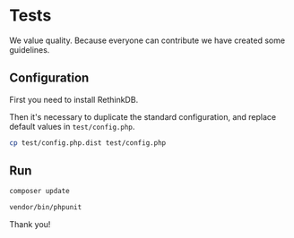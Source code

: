 # Tests

We value quality. Because everyone can contribute we have created some guidelines.

## Configuration

First you need to install RethinkDB.

Then it's necessary to duplicate the standard configuration, and replace default values in `test/config.php`.

```sh
cp test/config.php.dist test/config.php
```

## Run

```sh
composer update

vendor/bin/phpunit
```

Thank you!

